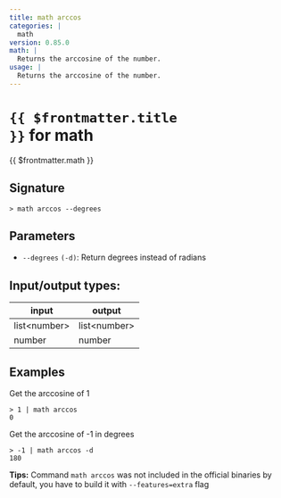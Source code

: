 ```yaml
---
title: math arccos
categories: |
  math
version: 0.85.0
math: |
  Returns the arccosine of the number.
usage: |
  Returns the arccosine of the number.
---
```

<!-- This file is automatically generated. Please edit the command in https://github.com/nushell/nushell instead. -->

# <code>{{ $frontmatter.title }}</code> for math

<div class='command-title'>{{ $frontmatter.math }}</div>

## Signature

```> math arccos --degrees```

## Parameters

 -  `--degrees` `(-d)`: Return degrees instead of radians


## Input/output types:

| input        | output       |
| ------------ | ------------ |
| list\<number\> | list\<number\> |
| number       | number       |
## Examples

Get the arccosine of 1
```nu
> 1 | math arccos
0
```

Get the arccosine of -1 in degrees
```nu
> -1 | math arccos -d
180
```


**Tips:** Command `math arccos` was not included in the official binaries by default, you have to build it with `--features=extra` flag
